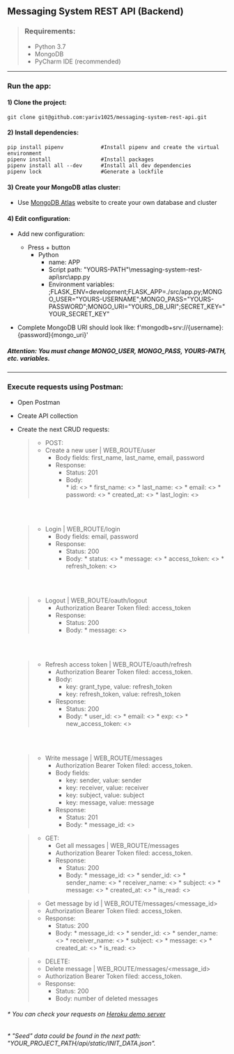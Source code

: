 ## Messaging System REST API (Backend)

> ### Requirements:
> * Python 3.7
> * MongoDB
> * PyCharm IDE (recommended)
___

### Run the app:
#### 1) Clone the project:
```shell
git clone git@github.com:yariv1025/messaging-system-rest-api.git
```


#### 2) Install dependencies:
```shell
pip install pipenv            #Install pipenv and create the virtual environment
pipenv install                #Install packages
pipenv install all --dev      #Install all dev dependencies
pipenv lock                   #Generate a lockfile
```


#### 3) Create your MongoDB atlas cluster:
* Use [MongoDB Atlas](https://www.mongodb.com/cloud/atlas) website to create your own database and cluster


#### 4) Edit configuration:
* Add new configuration:
    * Press + button  
       * Python
           * name: APP
           * Script path: "YOURS-PATH"\messaging-system-rest-api\src\app.py
           * Environment variables: ;FLASK_ENV=development;FLASK_APP=./src/app.py;MONGO_USER="YOURS-USERNAME";MONGO_PASS="YOURS-PASSWORD";MONGO_URI="YOURS_DB_URI";SECRET_KEY="YOUR_SECRET_KEY"
  
* Complete MongoDB URI should look like:   f'mongodb+srv://{username}:{password}{mongo_uri}'
##### Attention:    You must change MONGO_USER, MONGO_PASS, YOURS-PATH, etc. variables.

___


### Execute requests using Postman:
* Open Postman
* Create API collection
* Create the next CRUD requests:
    > * POST:
    >  * Create a new user | WEB_ROUTE/user <br>
    >    * Body fields: first_name, last_name, email, password <br>
    >    * Response: <br>
    >        * Status: 201 <br>
    >        * Body: <br>
                * id: <>
                * first_name: <>
                * last_name: <>
                * email: <>
                * password: <>
                * created_at: <>
                * last_login: <>
    <br>
    <br>
 
    >  * Login | WEB_ROUTE/login <br>
    >    * Body fields: email, password <br>
    >    * Response: <br>
    >        * Status: 200 <br>
    >        * Body:
                * status: <>
                * message: <>
                * access_token: <>
                * refresh_token: <>
    <br>
    <br>

    >  * Logout | WEB_ROUTE/oauth/logout <br>
    >    * Authorization Bearer Token filed: access_token <br>
    >    * Response: <br>
    >        * Status: 200 <br>
    >        * Body:
                * message: <>
    <br>
    <br>
  
    >  * Refresh access token | WEB_ROUTE/oauth/refresh <br>
    >    * Authorization Bearer Token filed: access_token. <br>
    >    * Body: <br>
    >       * key: grant_type, value: refresh_token <br>
    >       * key: refresh_token, value: refresh_token <br>
    >     * Response: <br>
    >        * Status: 200 <br>
    >        * Body:
                * user_id: <>
                * email: <>
                * exp: <>
                * new_access_token: <>
    <br>
    <br>
  
    >  * Write message | WEB_ROUTE/messages <br>
    >    * Authorization Bearer Token filed: access_token. <br>
    >    * Body fields: <br>
    >      * key: sender, value: sender <br>
    >      * key: receiver, value: receiver <br>
    >      * key: subject, value: subject <br>
    >      * key: message, value: message <br>
    >    * Response: <br>
    >        * Status: 201 <br>
    >        * Body:
                * message_id: <>
  
  > * GET: <br>
  >   * Get all messages | WEB_ROUTE/messages <br>
  >   * Authorization Bearer Token filed: access_token. <br>
  >   * Response: <br>
  >       * Status: 200 <br>
  >       * Body:
                * message_id: <>
                * sender_id: <>
                * sender_name: <>
                * receiver_name: <>
                * subject: <>
                * message: <>
                * created_at: <>
                * is_read: <>
  
  >   * Get message by id | WEB_ROUTE/messages/<message_id> <br>
  >   * Authorization Bearer Token filed: access_token. <br>
  >   * Response: <br>
  >       * Status: 200 <br>
  >       * Body:
                * message_id: <>
                * sender_id: <>
                * sender_name: <>
                * receiver_name: <>
                * subject: <>
                * message: <>
                * created_at: <>
                * is_read: <>
  
  > * DELETE:
  >  * Delete message | WEB_ROUTE/messages/<message_id> <br>
  >  * Authorization Bearer Token filed: access_token. <br>
  >  * Response: <br>
  >      * Status: 200 <br>
  >      * Body: number of deleted messages
  

[comment]: <> (![img.png]&#40;img.png&#41;)

###### * You can check your requests on [Heroku demo server](https://restmessagingsystem.herokuapp.com/)
###### * "Seed" data could be found in the next path: "YOUR_PROJECT_PATH/api/static/INIT_DATA.json".
  